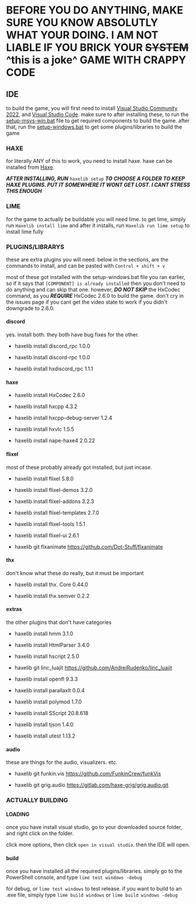 # BEFORE YOU DO ANYTHING, MAKE SURE YOU KNOW ABSOLUTLY WHAT YOUR DOING. I AM NOT LIABLE IF YOU BRICK YOUR ~~SYSTEM~~ ^this is a joke^ GAME WITH CRAPPY CODE

## IDE

to build the game, you will first need to install [Visual Studio Community 2022](https://visualstudio.microsoft.com/vs/community/), and [Visual Studio Code](https://code.visualstudio.com). make sure to after installing these, to run the [setup-msvs-win.bat](./setup/setup-msvc-win.bat) file to get required components to build the game. after that, run the [setup-windows.bat](./setup/setup-windows.bat) to get some plugins/libraries to build the game

### HAXE

for literally ANY of this to work, you need to install haxe. haxe can be installed from [Haxe](https://haxe.org).

***AFTER INSTALLING, RUN***  `haxelib setup`  ***TO CHOOSE A FOLDER TO KEEP HAXE PLUGINS. PUT IT SOMEWHERE IT WONT GET LOST. I CANT STRESS THIS ENOUGH***

### LIME

for the game to actually be buildable you will need lime. to get lime, simply run `Haxelib install lime` and after it installs, run `Haxelib run lime setup` to install lime fully

### PLUGINS/LIBRARYS

these are extra plugins you will need. below in the sections, are the commands to install, and can be pasted with `Control + shift + v`

most of these got installed with the setup-windows.bat file you ran earlier, so if it says that `[COMPONENT] is already installed` then you don't need to do anything and can skip that one. however, ***DO NOT SKIP*** the HxCodec command, as you ***REQUIRE*** HxCodec 2.6.0 to build the game. don't cry in the issues page if you cant get the video state to work if you didn't downgrade to 2.6.0.

#### discord

yes. install both. they both have bug fixes for the other.

* haxelib install discord_rpc 1.0.0

* haxelib install discord-rpc 1.0.0

* haxelib install hxdiscord_rpc 1.1.1

#### haxe

* haxelib install HxCodec 2.6.0

* haxelib install hxcpp 4.3.2

* haxelib install hxcpp-debug-server 1.2.4

* haxelib install hxvlc 1.5.5

* haxelib install nape-haxe4 2.0.22

#### flixel

most of these probably already got installed, but just incase.

* haxelib install flixel 5.8.0

* haxelib install flixel-demos 3.2.0

* haxelib install flixel-addons 3.2.3

* haxelib install flixel-templates 2.7.0

* haxelib install flixel-tools 1.5.1

* haxelib install flixel-ui 2.6.1

* haxelib git flxanimate <https://github.com/Dot-Stuff/flxanimate>

#### thx

don't know what these do really, but it must be important

* haxelib install thx. Core 0.44.0

* haxelib install thx.semver 0.2.2

#### extras

the other plugins that don't have categories

* haxelib install hmm 3.1.0

* haxelib install HtmlParser 3.4.0

* haxelib install hscript 2.5.0

* haxelib git linc_luajit <https://github.com/AndreiRudenko/linc_luajit>

* haxelib install openfl 9.3.3

* haxelib install parallaxlt 0.0.4

* haxelib install polymod 1.7.0

* haxelib install SScript 20.8.618

* haxelib install tjson 1.4.0

* haxelib install utest 1.13.2

#### audio

these are things for the audio, visualizers. etc.

* haxelib git funkin.vis <https://github.com/FunkinCrew/funkVis>

* haxelib git grig.audio <https://gitlab.com/haxe-grig/grig.audio.git>

### ACTUALLY BUILDING

#### LOADING

once you have install visual studio, go to your downloaded source folder, and right click on the folder.

click more options, then click `open in visual studio`. then the IDE will open.

#### build

once you have installed all the required plugins/libraries. simply go to the PowerShell console, and type `lime test windows -debug`

for debug, or `lime test windows` to test release. if you want to build to an .exe file, simply type `lime build windows` or `lime build windows -debug`
